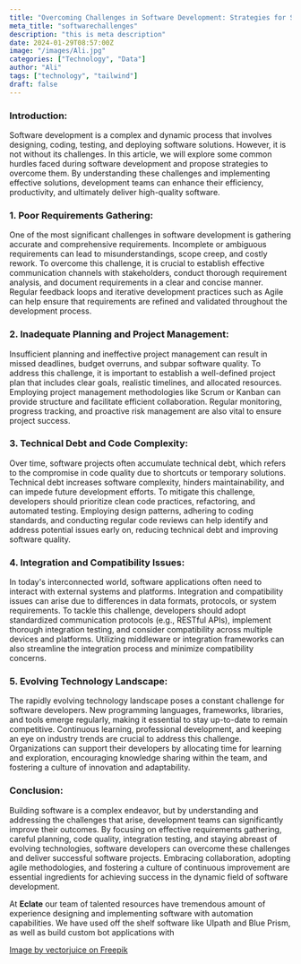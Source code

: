 ```yaml
---
title: "Overcoming Challenges in Software Development: Strategies for Success"
meta_title: "softwarechallenges"
description: "this is meta description"
date: 2024-01-29T08:57:00Z
image: "/images/Ali.jpg"
categories: ["Technology", "Data"]
author: "Ali"
tags: ["technology", "tailwind"]
draft: false
---
```


### Introduction:
Software development is a complex and dynamic process that involves designing, coding, testing, and deploying software solutions. However, it is not without its challenges. In this article, we will explore some common hurdles faced during software development and propose strategies to overcome them. By understanding these challenges and implementing effective solutions, development teams can enhance their efficiency, productivity, and ultimately deliver high-quality software.
### 1. Poor Requirements Gathering:
One of the most significant challenges in software development is gathering accurate and comprehensive requirements. Incomplete or ambiguous requirements can lead to misunderstandings, scope creep, and costly rework. To overcome this challenge, it is crucial to establish effective communication channels with stakeholders, conduct thorough requirement analysis, and document requirements in a clear and concise manner. Regular feedback loops and iterative development practices such as Agile can help ensure that requirements are refined and validated throughout the development process.

### 2. Inadequate Planning and Project Management:
Insufficient planning and ineffective project management can result in missed deadlines, budget overruns, and subpar software quality. To address this challenge, it is important to establish a well-defined project plan that includes clear goals, realistic timelines, and allocated resources. Employing project management methodologies like Scrum or Kanban can provide structure and facilitate efficient collaboration. Regular monitoring, progress tracking, and proactive risk management are also vital to ensure project success.

### 3. Technical Debt and Code Complexity:
Over time, software projects often accumulate technical debt, which refers to the compromise in code quality due to shortcuts or temporary solutions. Technical debt increases software complexity, hinders maintainability, and can impede future development efforts. To mitigate this challenge, developers should prioritize clean code practices, refactoring, and automated testing. Employing design patterns, adhering to coding standards, and conducting regular code reviews can help identify and address potential issues early on, reducing technical debt and improving software quality.

### 4. Integration and Compatibility Issues:
In today's interconnected world, software applications often need to interact with external systems and platforms. Integration and compatibility issues can arise due to differences in data formats, protocols, or system requirements. To tackle this challenge, developers should adopt standardized communication protocols (e.g., RESTful APIs), implement thorough integration testing, and consider compatibility across multiple devices and platforms. Utilizing middleware or integration frameworks can also streamline the integration process and minimize compatibility concerns.

### 5. Evolving Technology Landscape:
The rapidly evolving technology landscape poses a constant challenge for software developers. New programming languages, frameworks, libraries, and tools emerge regularly, making it essential to stay up-to-date to remain competitive. Continuous learning, professional development, and keeping an eye on industry trends are crucial to address this challenge. Organizations can support their developers by allocating time for learning and exploration, encouraging knowledge sharing within the team, and fostering a culture of innovation and adaptability.

### Conclusion:
Building software is a complex endeavor, but by understanding and addressing the challenges that arise, development teams can significantly improve their outcomes. By focusing on effective requirements gathering, careful planning, code quality, integration testing, and staying abreast of evolving technologies, software developers can overcome these challenges and deliver successful software projects. Embracing collaboration, adopting agile methodologies, and fostering a culture of continuous improvement are essential ingredients for achieving success in the dynamic field of software development.

At __Eclate__ our team of talented resources have tremendous amount of experience designing and implementing software with automation capabilities. We have used off the shelf software like UIpath and Blue Prism, as well as build custom bot applications with 


[Image by vectorjuice on Freepik](https://www.freepik.com/free-vector/workforce-organization-management_12085341.htm#query=automation&position=2&from_view=search&track=sph "Image by vectorjuice on Freepik")